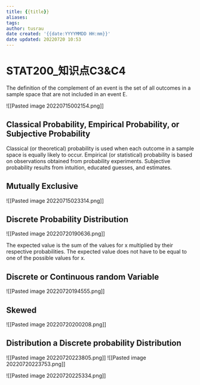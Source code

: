 ```yaml
---
title: {{title}}
aliases: 
tags:
author: tusrau
date created: '{{date:YYYYMMDD HH:mm}}'
date updated: 20220720 10:53
---
```


# STAT200_知识点C3&C4

The definition of the complement of an event is the set of all outcomes in a sample space that are not included in an event E.

![[Pasted image 20220715002154.png]]

## Classical Probability, Empirical Probability, or Subjective Probability

Classical​ (or theoretical) probability is used when each outcome in a sample space is equally likely to occur. Empirical​ (or statistical) probability is based on observations obtained from probability experiments. Subjective probability results from​ intuition, educated​ guesses, and estimates.

## Mutually Exclusive

![[Pasted image 20220715023314.png]]

## Discrete Probability Distribution

![[Pasted image 20220720190636.png]]

The expected value is the sum of the values for x multiplied by their respective probabilities. The expected value does not have to be equal to one of the possible values for x.

## Discrete or Continuous random​ Variable

![[Pasted image 20220720194555.png]]

## Skewed

![[Pasted image 20220720200208.png]]

## Distribution a Discrete probability​ Distribution

![[Pasted image 20220720223805.png]]
![[Pasted image 20220720223753.png]]

![[Pasted image 20220720225334.png]]
